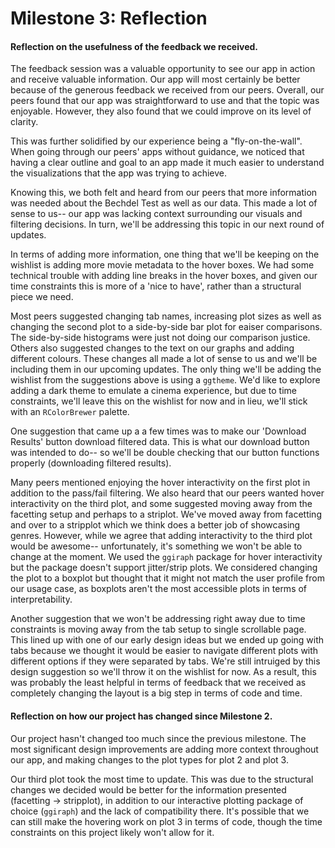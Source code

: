 Milestone 3: Reflection
================

#### Reflection on the usefulness of the feedback we received.

The feedback session was a valuable opportunity to see our app in action and receive valuable information. Our app will most certainly be better because of the generous feedback we received from our peers. Overall, our peers found that our app was straightforward to use and that the topic was enjoyable. However, they also found that we could improve on its level of clarity. 

This was further solidified by our experience being a "fly-on-the-wall". When going through our peers' apps without guidance, we noticed that having a clear outline and goal to an app made it much easier to understand the visualizations that the app was trying to achieve. 

Knowing this, we both felt and heard from our peers that more information was needed about the Bechdel Test as well as our data. This made a lot of sense to us-- our app was lacking context surrounding our visuals and filtering decisions. In turn, we'll be addressing this topic in our next round of updates. 

In terms of adding more information, one thing that we'll be keeping on the wishlist is adding more movie metadata to the hover boxes. We had some technical trouble with adding line breaks in the hover boxes, and given our time constraints this is more of a 'nice to have', rather than a structural piece we need.

Most peers suggested changing tab names, increasing plot sizes as well as changing the second plot to a side-by-side bar plot for eaiser comparisons. The side-by-side histograms were just not doing our comparison justice. Others also suggested changes to the text on our graphs and adding different colours. These changes all made a lot of sense to us and we'll be including them in our upcoming updates. The only thing we'll be adding the wishlist from the suggestions above is using a `ggtheme`. We'd like to explore adding a dark theme to emulate a cinema experience, but due to time constraints, we'll leave this on the wishlist for now and in lieu, we'll stick with an `RColorBrewer` palette.

One suggestion that came up a a few times was to make our 'Download Results' button download filtered data. This is what our download button was intended to do-- so we'll be double checking that our button functions properly (downloading filtered results).

Many peers mentioned enjoying the hover interactivity on the first plot in addition to the pass/fail filtering. We also heard that our peers wanted hover interactivity on the third plot, and some suggested moving away from the facetting setup and perhaps to a striplot. We've moved away from facetting and over to a stripplot which we think does a better job of showcasing genres. However, while we agree that adding interactivity to the third plot would be awesome-- unfortunately, it's something we won't be able to change at the moment. We used the `ggiraph` package for hover interactivity but the package doesn't support jitter/strip plots. We considered changing the plot to a boxplot but thought that it might not match the user profile from our usage case, as boxplots aren't the most accessible plots in terms of interpretability.

Another suggestion that we won't be addressing right away due to time constraints is moving away from the tab setup to single scrollable page. This lined up with one of our early design ideas but we ended up going with tabs because we thought it would be easier to navigate different plots with different options if they were separated by tabs. We're still intruiged by this design suggestion so we'll throw it on the wishlist for now. As a result, this was probably the least helpful in terms of feedback that we received as completely changing the layout is a big step in terms of code and time.

#### Reflection on how our project has changed since Milestone 2.

Our project hasn't changed too much since the previous milestone. The most significant design improvements are adding more context throughout our app, and making changes to the plot types for plot 2 and plot 3.

Our third plot took the most time to update. This was due to the structural changes we decided would be better for the information presented (facetting -&gt; stripplot), in addition to our interactive plotting package of choice (`ggiraph`) and the lack of compatibility there. It's possible that we can still make the hovering work on plot 3 in terms of code, though the time constraints on this project likely won't allow for it.
